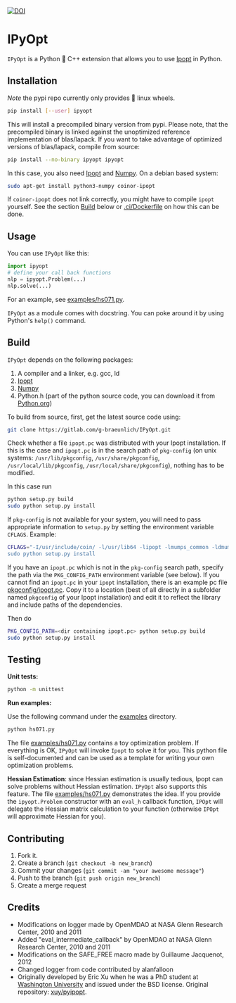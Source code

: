 [![DOI](https://zenodo.org/badge/143015117.svg)](https://zenodo.org/badge/latestdoi/143015117)

# IPyOpt

`IPyOpt` is a Python 🐍 C++ extension that allows you to use
[Ipopt](http://www.coin-or.org/Ipopt/) in Python.

## Installation

*Note* the pypi repo currently only provides 🐧 linux wheels.

```bash
pip install [--user] ipyopt
```

This will install a precompiled binary version from pypi. Please note,
that the precompiled binary is linked against the unoptimized
reference implementation of blas/lapack. If you want to take advantage
of optimized versions of blas/lapack, compile from source:

```bash
pip install --no-binary ipyopt ipyopt
```
In this case, you also need [Ipopt](https://github.com/coin-or/Ipopt) and
[Numpy](https://numpy.org/).
On a debian based system:

```bash
sudo apt-get install python3-numpy coinor-ipopt
```

If `coinor-ipopt` does not link correctly, you might have to compile
`ipopt` yourself.
See the section [Build](#build) below or [.ci/Dockerfile](.ci/Dockerfile) on
how this can be done.

## Usage

You can use `IPyOpt` like this:

```python
import ipyopt
# define your call back functions
nlp = ipyopt.Problem(...)
nlp.solve(...)
```

For an example, see [examples/hs071.py](examples/hs071.py).

`IPyOpt` as a module comes with docstring. You can poke around 
it by using Python's `help()` command.

## Build

`IPyOpt` depends on the following packages:

1. A compiler and a linker, e.g. gcc, ld
2. [Ipopt](https://github.com/coin-or/Ipopt)
3. [Numpy](http://numpy.org/)
4. Python.h (part of the python source code, you can download it from
   [Python.org](https://python.org))

To build from source, first, get the latest source code using:

```sh
git clone https://gitlab.com/g-braeunlich/IPyOpt.git
```

Check whether a file `ipopt.pc` was distributed with your Ipopt installation.
If this is the case and `ipopt.pc` is in the search path of `pkg-config`
(on unix systems:
`/usr/lib/pkgconfig`, `/usr/share/pkgconfig`, `/usr/local/lib/pkgconfig`,
`/usr/local/share/pkgconfig`), nothing has to be modified.

In this case run

```sh
python setup.py build
sudo python setup.py install
```
	
If `pkg-config` is not available for your system, you will need to
pass appropriate information to `setup.py` by setting the environment
variable `CFLAGS`. Example:
```sh
CFLAGS="-I/usr/include/coin/ -l/usr/lib64 -lipopt -lmumps_common -ldmumps -lzmumps -lsmumps -lcmumps -llapack -lblas -lblas -lblas -lm  -ldl' ./setup.py build
sudo python setup.py install
```
	
If you have an `ipopt.pc` which is not in the `pkg-config` search path,
specify the path via the `PKG_CONFIG_PATH` environment variable (see below).
If you cannot find an `ipopt.pc` in your `ipopt` installation, there is an
example pc file [pkgconfig/ipopt.pc](pkgconfig/ipopt.pc).
Copy it to a location (best of all directly in a subfolder named
`pkgconfig` of your Ipopt installation) and edit it to reflect the
library and include paths of the dependencies.

Then do

```sh
PKG_CONFIG_PATH=<dir containing ipopt.pc> python setup.py build
sudo python setup.py install
```

## Testing

**Unit tests:**

```sh
python -m unittest
```

**Run examples:**

Use the following command under the
[examples](examples) directory. 

```sh
python hs071.py
```
	
The file [examples/hs071.py](examples/hs071.py) contains a toy
optimization problem. If everything is OK, `IPyOpt` will invoke
`Ipopt` to solve it for you. This python file is self-documented and
can be used as a template for writing your own optimization problems.

**Hessian Estimation**: since Hessian estimation is usually tedious,
Ipopt can solve problems without Hessian estimation. `IPyOpt` also
supports this feature. The file [examples/hs071.py](examples/hs071.py)
demonstrates the idea. If you provide the `ipyopt.Problem` constructor
with an `eval_h` callback function, `IPOpt` will delegate the Hessian matrix calculation to your
function (otherwise `IPOpt` will approximate Hessian for you).

## Contributing

1. Fork it.
2. Create a branch (`git checkout -b new_branch`)
3. Commit your changes (`git commit -am "your awesome message"`)
4. Push to the branch (`git push origin new_branch`)
5. Create a merge request

## Credits
* Modifications on logger made by OpenMDAO at NASA Glenn Research Center, 2010 and 2011
* Added "eval_intermediate_callback" by OpenMDAO at NASA Glenn Research Center, 2010 and 2011
* Modifications on the SAFE_FREE macro made by Guillaume Jacquenot, 2012
* Changed logger from code contributed by alanfalloon
* Originally developed by Eric Xu when he was a PhD student at
[Washington University](https://wustl.edu/) and issued under the BSD
license. Original repository: [xuy/pyipopt](https://github.com/xuy/pyipopt).
